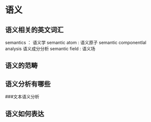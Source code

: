 
#  语义

## 语义相关的英文词汇
semantics ： 语义学
semantic atom  : 语义原子
semantic componentlal analysis 语义成分分析
semantic field : 语义场

## 语义的范畴

## 语义分析有哪些
###文本语义分析


## 语义如何表达
